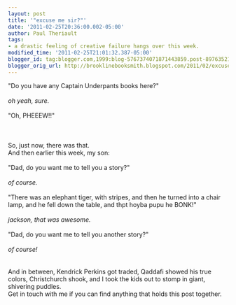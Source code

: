 ```yaml
---
layout: post
title: '"excuse me sir?"'
date: '2011-02-25T20:36:00.002-05:00'
author: Paul Theriault
tags:
- a drastic feeling of creative failure hangs over this week.
modified_time: '2011-02-25T21:01:32.387-05:00'
blogger_id: tag:blogger.com,1999:blog-5767374071871443859.post-8976352115010125730
blogger_orig_url: http://brooklinebooksmith.blogspot.com/2011/02/excuse-me-sir.html
---
```


"Do you have any  Captain Underpants books here?"<br /><br /><em>oh yeah, sure.<br /><br /></em>"Oh, PHEEEW!!"<br /><br /><br /><br />So, just now, there was that.<br />And then earlier this week, my son:<br /><br />"Dad, do you want me to tell you a story?"<br /><br /><em>of course.<br /><br /></em>"There was an elephant tiger, with stripes, and then he turned into a chair lamp, and he fell down the table, and thpt hoyba pupu he BONK!"<br /><br /><em>jackson, that was awesome.<br /><br /></em>"Dad, do you want me to tell you another story?"<br /><br /><em>of course!<br /><br /><br /></em>And in between, Kendrick Perkins got traded, Qaddafi showed his true colors, Christchurch shook, and I took the kids out to stomp in giant, shivering puddles.   <br />Get in touch with me if you can find anything that holds this post together.